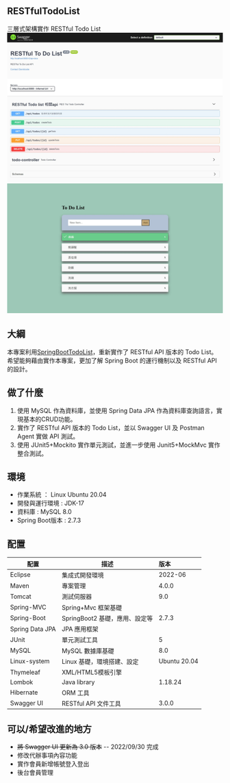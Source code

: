 ## RESTfulTodoList
三層式架構實作 RESTful Todo List
![](./Swagger-ui-3.0.0.jpeg)
![](./Todo_List.jpeg)
## 大綱
本專案利用[SpringBootTodoList](https://github.com/davidcode0128/SpringBootTodoList)，重新實作了 RESTful API 版本的 Todo List。
希望能夠藉由實作本專案，更加了解 Spring Boot 的運行機制以及 RESTful API 的設計。

## 做了什麼

1. 使用 MySQL 作為資料庫，並使用 Spring Data JPA 作為資料庫查詢語言，實現基本的CRUD功能。
2. 實作了 RESTful API 版本的 Todo List，並以 Swagger UI 及 Postman Agent 實做 API 測試。
3. 使用 JUnit5+Mockito 實作單元測試，並進一步使用 Junit5+MockMvc 實作整合測試。

## 環境

+ 作業系統 ： Linux Ubuntu 20.04
+ 開發與運行環境 : JDK-17
+ 資料庫 : MySQL 8.0
+ Spring Boot版本 : 2.7.3

## 配置

| 配置            | 描述                           | 版本         |
| --------------- | ------------------------------ |:------------|
| Eclipse         | 集成式開發環境                 | 2022-06      |
| Maven           | 專案管理                       | 4.0.0        |
| Tomcat          | 測試伺服器                     | 9.0          |
| Spring-MVC      | Spring+Mvc 框架基礎            |              |
| Spring-Boot     | SpringBoot2 基礎，應用、設定等 | 2.7.3        |
| Spring Data JPA | JPA 應用框架                   |              |
| JUnit           | 單元測試工具                   | 5            |
| MySQL           | MySQL 數據庫基礎               | 8.0          |
| Linux-system    | Linux 基礎，環境搭建、設定      | Ubuntu 20.04 |
| Thymeleaf       | XML/HTML5模板引擎              |              |
| Lombok          | Java library                   | 1.18.24      |
| Hibernate       | ORM 工具                       |              |
| Swagger UI      | RESTful API 文件工具           | 3.0.0        |

## 可以/希望改進的地方

+ ~~將 Swagger UI 更新為 3.0 版本~~ -- 2022/09/30 完成
+ 修改代辦事項內容功能
+ 實作會員新增帳號登入登出
+ 後台會員管理